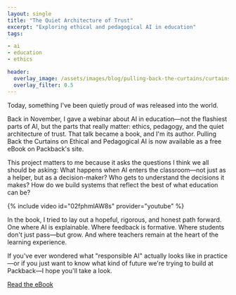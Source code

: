 ```yaml
---
layout: single
title: "The Quiet Architecture of Trust"
excerpt: "Exploring ethical and pedagogical AI in education"
tags:

- ai
- education
- ethics

header:
  overlay_image: /assets/images/blog/pulling-back-the-curtains/curtains_header.png
  overlay_filter: 0.5
---
```


Today, something I've been quietly proud of was released into the world.

Back in November, I gave a webinar about AI in education—not the flashiest parts of AI, but the parts that really matter: ethics, pedagogy, and the quiet architecture of trust. That talk became a book, and I'm its author. Pulling Back the Curtains on Ethical and Pedagogical AI is now available as a free eBook on Packback's site.

This project matters to me because it asks the questions I think we all should be asking: What happens when AI enters the classroom—not just as a helper, but as a decision-maker? Who gets to understand the decisions it makes? How do we build systems that reflect the best of what education can be?

{% include video id="02fphmlAW8s" provider="youtube" %}

In the book, I tried to lay out a hopeful, rigorous, and honest path forward. One where AI is explainable. Where feedback is formative. Where students don't just pass—but grow. And where teachers remain at the heart of the learning experience.

If you've ever wondered what "responsible AI" actually looks like in practice—or if you just want to know what kind of future we're trying to build at Packback—I hope you'll take a look.

[Read the eBook](https://packback.co/about/pedagogy/ethical_pedagogical_ai/)
